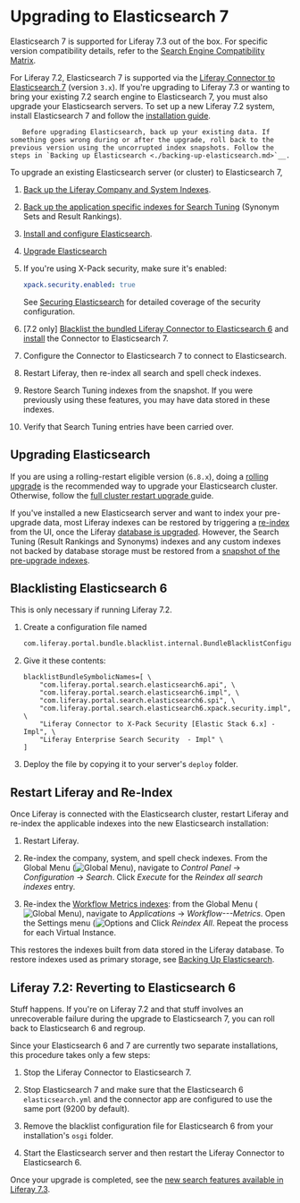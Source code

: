 # Upgrading to Elasticsearch 7

Elasticsearch 7 is supported for Liferay 7.3 out of the box. For specific version compatibility details, refer to the [Search Engine Compatibility Matrix](https://help.liferay.com/hc/en-us/articles/360016511651).

For Liferay 7.2, Elasticsearch 7 is supported via the [Liferay Connector to Elasticsearch 7](https://web.liferay.com/marketplace/-/mp/application/170390307) (version `3.x`). If you're upgrading to Liferay 7.3 or wanting to bring your existing 7.2 search engine to Elasticsearch 7, you must also upgrade your Elasticsearch servers. To set up a new Liferay 7.2 system, install Elasticsearch 7 and follow the [installation guide](../getting-started-with-elasticsearch.md).

```important::
   Before upgrading Elasticsearch, back up your existing data. If something goes wrong during or after the upgrade, roll back to the previous version using the uncorrupted index snapshots. Follow the steps in `Backing up Elasticsearch <./backing-up-elasticsearch.md>`__.
```

To upgrade an existing Elasticsearch server (or cluster) to Elasticsearch 7,

1. [Back up the Liferay Company and System Indexes](./backing-up-elasticsearch.md).

1. [Back up the application specific indexes for Search Tuning](./backing-up-elasticsearch.md#backing-up-and-restoring-indexes-used-for-primary-storage) (Synonym Sets and Result Rankings).

1. [Install and configure Elasticsearch](../installing-elasticsearch.md).

1. [Upgrade Elasticsearch](#upgrading-elasticsearch)

1. If you're using X-Pack security, make sure it's enabled:

   ```yaml
   xpack.security.enabled: true
   ```

   See [Securing Elasticsearch](../securing-elasticsearch.md) for detailed coverage of the security configuration.

1. \[7.2 only\] [Blacklist the bundled Liferay Connector to Elasticsearch 6](#blacklisting-elasticsearch-6) and [install](../connecting-to-elasticsearch.md#install-the-elasticsearch-7-connector) the Connector to Elasticsearch 7.

1. Configure the Connector to Elasticsearch 7 to connect to Elasticsearch.

1. Restart Liferay, then re-index all search and spell check indexes.

1. Restore Search Tuning indexes from the snapshot. If you were previously using these features, you may have data stored in these indexes.

1. Verify that Search Tuning entries have been carried over.

## Upgrading Elasticsearch

If you are using a rolling-restart eligible version (`6.8.x`), doing a [rolling upgrade](https://www.elastic.co/guide/en/elasticsearch/reference/7.x/rolling-upgrades.html) is the recommended way to upgrade your Elasticsearch cluster. Otherwise, follow the [full cluster restart upgrade ](https://www.elastic.co/guide/en/elasticsearch/reference/7.x/restart-upgrade.html) guide.

If you've installed a new Elasticsearch server and want to index your pre-upgrade data, most Liferay indexes can be restored by triggering a [re-index](#restart-liferay-and-re-index) from the UI, once the Liferay [database is upgraded](../../../../installation-and-upgrades/upgrading-liferay/upgrade-basics/using-the-database-upgrade-tool.md). However, the Search Tuning (Result Rankings and Synonyms) indexes and any custom indexes not backed by database storage must be restored from a [snapshot of the pre-upgrade indexes](./backing-up-elasticsearch.md#backing-up-and-restoring-indexes-used-for-primary-storage).

## Blacklisting Elasticsearch 6

This is only necessary if running Liferay 7.2. 

1.  Create a configuration file named

    ```bash
    com.liferay.portal.bundle.blacklist.internal.BundleBlacklistConfiguration.config
    ```

1.  Give it these contents:

    ```properties
    blacklistBundleSymbolicNames=[ \
        "com.liferay.portal.search.elasticsearch6.api", \
        "com.liferay.portal.search.elasticsearch6.impl", \
        "com.liferay.portal.search.elasticsearch6.spi", \
        "com.liferay.portal.search.elasticsearch6.xpack.security.impl", \
        "Liferay Connector to X-Pack Security [Elastic Stack 6.x] - Impl", \ 
        "Liferay Enterprise Search Security  - Impl" \
    ]
    ```

1. Deploy the file by copying it to your server's `deploy` folder. 

## Restart Liferay and Re-Index

Once Liferay is connected with the Elasticsearch cluster, restart Liferay and re-index the applicable indexes into the new Elasticsearch installation:

1. Restart Liferay.

1. Re-index the company, system, and spell check indexes. From the Global Menu (![Global Menu](../../../../images/icon-applications-menu.png)), navigate to *Control Panel* &rarr; *Configuration* &rarr; *Search*. Click *Execute* for the *Reindex all search indexes* entry.

1. Re-index the [Workflow Metrics indexes](../../../../process-automation/workflow/using-workflows/using-workflow-metrics.md#re-indexing-workflow-metrics): from the Global Menu (![Global Menu](../../../../images/icon-applications-menu.png)), navigate to *Applications* &rarr; *Workflow---Metrics*. Open the Settings menu (![Options](../../../../images/icon-options.png) and Click *Reindex All*. Repeat the process for each Virtual Instance.

This restores the indexes built from data stored in the Liferay database. To restore indexes used as primary storage, see [Backing Up Elasticsearch](./backing-up-elasticsearch.md).

## Liferay 7.2: Reverting to Elasticsearch 6

Stuff happens. If you're on Liferay 7.2 and that stuff involves an unrecoverable failure during the upgrade to Elasticsearch 7, you can roll back to Elasticsearch 6 and regroup.

Since your Elasticsearch 6 and 7 are currently two separate installations, this procedure takes only a few steps:

1.  Stop the Liferay Connector to Elasticsearch 7.

1.  Stop Elasticsearch 7 and make sure that the Elasticsearch 6 `elasticsearch.yml` and the connector app are configured to use the same port (9200 by default).

1. Remove the blacklist configuration file for Elasticsearch 6 from your installation's `osgi` folder.

1.  Start the Elasticsearch server and then restart the Liferay Connector to Elasticsearch 6.

Once your upgrade is completed, see the [new search features available in Liferay 7.3](../../../getting-started/whats-new-in-search-for-73.md). 
